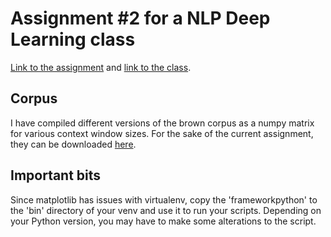 # Assignment #2 for a NLP Deep Learning class

[Link to the assignment](https://sstober.github.io/dl4nlp2016/assignment2.html) and [link to the class](https://sstober.github.io/dl4nlp2016/index.html).

## Corpus
I have compiled different versions of the brown corpus as a numpy matrix for various context window sizes. For the sake of the current assignment, they can be downloaded [here](https://www.dropbox.com/s/0z1b6ssxiva2o2l/context1015.zip).

## Important bits
Since matplotlib has issues with virtualenv, copy the 'frameworkpython' to the 'bin' directory of your venv and use it to run your scripts. Depending on your Python version, you may have to make some alterations to the script.
